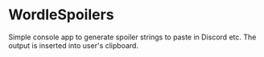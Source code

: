 # WordleSpoilers
Simple console app to generate spoiler strings to paste in Discord etc.
The output is inserted into user's clipboard.
